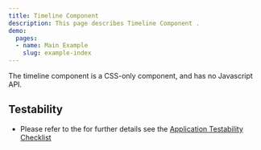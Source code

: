 ```yaml
---
title: Timeline Component
description: This page describes Timeline Component .
demo:
  pages:
  - name: Main Example
    slug: example-index
---
```


The timeline component is a CSS-only component, and has no Javascript API.

## Testability

- Please refer to the for further details see the [Application Testability Checklist](https://design.infor.com/resources/application-testability-checklist)
